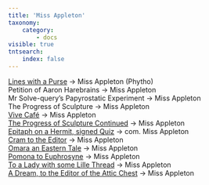 ```yaml
---
title: 'Miss Appleton'
taxonomy:
    category:
        - docs
visible: true
tntsearch:
    index: false
---
```


[Lines with a Purse](../../season-9/meeting-88/purse) → <span class="name">Miss Appleton</span> <span  class="alias">(Phytho)</span>  
<span class="grey">Petition of Aaron Harebrains → Miss Appleton</span>  
<span class="grey">Mr Solve-query’s Papyrostatic Experiment → Miss Appleton</span>  
<span class="grey">The Progress of Sculpture → Miss Appleton</span>  
[Vive Café](../../season-9/meeting-91/cafe) → <span class="name">Miss Appleton</span>  
[The Progress of Sculpture Continued](../../season-9/meeting-91/sculpture) → <span class="name">Miss Appleton</span>  
[Epitaph on a Hermit, signed Quiz](../../season-9/meeting-92/epitaph) → <span class="name">com. Miss Appleton</span>  
[Cram to the Editor](../../season-9/meeting-93/cram) → <span class="name">Miss Appleton</span>  
[Omara an Eastern Tale](../../season-9/meeting-93/omara) → <span class="name">Miss Appleton</span>  
[Pomona to Euphrosyne](../../season-10/meeting-94/euphrosyne) → <span class="name">Miss Appleton</span>  
[To a Lady with some Lille Thread](../../season-10/meeting-95/lille) → <span class="name">Miss Appleton</span>  
[A Dream, to the Editor of the Attic Chest](../../season-10/meeting-95/dream) → <span class="name">Miss Appleton</span>  


